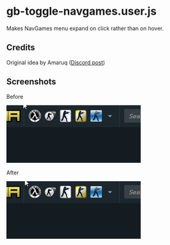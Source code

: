 # gb-toggle-navgames.user.js

Makes NavGames menu expand on click rather than on hover.

## Credits

Original idea by Amaruq ([Discord post](https://discord.com/channels/143910467977347072/457220527795470348/1097343271392510083))

## Screenshots

Before

![Before](./img1.gif "Before")

After

![After](./img2.gif "After")
